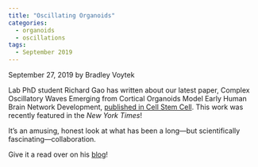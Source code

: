 ```yaml
---
title: "Oscillating Organoids"
categories:
  - organoids
  - oscillations
tags:
  - September 2019
---
```


September 27, 2019 by Bradley Voytek

Lab PhD student Richard Gao has written about our latest paper, Complex Oscillatory Waves Emerging
from Cortical Organoids Model Early Human Brain Network Development,
[published in Cell Stem Cell](https://www.cell.com/cell-stem-cell/fulltext/S1934-5909(19)30337-6).
This work was recently featured in the *New York Times*!

It’s an amusing, honest look at what has been a long—but scientifically fascinating—collaboration.

Give it a read over on his [blog](http://www.rdgao.com/oscillating-organoids/)!
